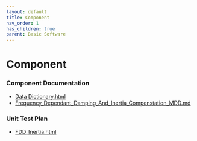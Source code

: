 ```yaml
---
layout: default
title: Component
nav_order: 1
has_children: true
parent: Basic Software
---
```

# Component
### Component Documentation

- [Data Dictionary.html](doc/Data%20Dictionary.html)
- [Frequency_Dependant_Damping_And_Inertia_Compenstation_MDD.md](doc/Frequency_Dependant_Damping_And_Inertia_Compenstation_MDD.md)

### Unit Test Plan

- [FDD_Inertia.html](utp/Tessy/report/FDD_Inertia.html)

